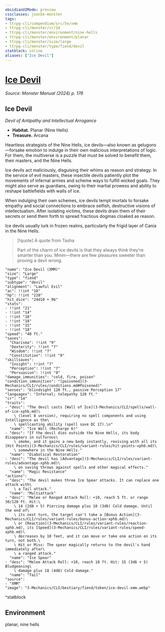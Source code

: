 ```yaml
---
obsidianUIMode: preview
cssclasses: json5e-monster
tags:
- ttrpg-cli/compendium/src/5e/xmm
- ttrpg-cli/monster/cr/14
- ttrpg-cli/monster/environment/nine-hells
- ttrpg-cli/monster/environment/planar
- ttrpg-cli/monster/size/large
- ttrpg-cli/monster/type/fiend/devil
statblock: inline
aliases: ["Ice Devil"]
---
```

# [Ice Devil](3-Mechanics\CLI\bestiary\fiend/ice-devil-xmm.md)
*Source: Monster Manual (2024) p. 176*  

## Ice Devil

*Devil of Antipathy and Intellectual Arrogance*

- **Habitat.** Planar (Nine Hells)  
- **Treasure.** Arcana  

Heartless strategists of the Nine Hells, ice devils—also known as gelugons—forsake emotion to indulge in their own malicious interpretations of logic. For them, the multiverse is a puzzle that must be solved to benefit them, their masters, and the Nine Hells.

Ice devils act maliciously, disguising their whims as reason and strategy. In the service of evil masters, these insectile devils patiently plot the movements of infernal armies and scheme ways to fulfill wicked goals. They might also serve as guardians, owing to their martial prowess and ability to reshape battlefields with walls of ice.

When indulging their own schemes, ice devils tempt mortals to forsake empathy and social connections to embrace selfish, destructive visions of intellectualism. After isolating victims, these devils drain them of their secrets or send them forth to spread fractious dogmas cloaked as reason.

Ice devils usually lurk in frozen realms, particularly the frigid layer of Cania in the Nine Hells.

> [!quote] A quote from Tasha  
> 
> Part of the charm of ice devils is that they always think they're smarter than you. Mmm—there are few pleasures sweeter than proving a devil wrong.


```statblock
"name": "Ice Devil (XMM)"
"size": "Large"
"type": "fiend"
"subtype": "devil"
"alignment": "Lawful Evil"
"ac": !!int "18"
"hp": !!int "228"
"hit_dice": "24d10 + 96"
"stats":
- !!int "21"
- !!int "14"
- !!int "18"
- !!int "18"
- !!int "15"
- !!int "18"
"speed": "40 ft."
"saves":
  "Charisma": !!int "9"
  "Dexterity": !!int "7"
  "Wisdom": !!int "7"
  "Constitution": !!int "9"
"skillsaves":
  "Insight": !!int "7"
  "Perception": !!int "7"
  "Persuasion": !!int "9"
"damage_immunities": "cold, fire, poison"
"condition_immunities": "[poisoned](3-Mechanics/CLI/rules/conditions.md#Poisoned)"
"senses": "blindsight 120 ft., passive Perception 17"
"languages": "Infernal; telepathy 120 ft."
"cr": "14"
"traits":
- "desc": "The devil casts [Wall of Ice](3-Mechanics/CLI/spells/wall-of-ice-xphb.md)\
    \ (level 8 version), requiring no spell components and using Intelligence as the\
    \ spellcasting ability (spell save DC 17).\n"
  "name": "Ice Wall (Recharge 6)"
- "desc": "If the devil dies outside the Nine Hells, its body disappears in sulfurous\
    \ smoke, and it gains a new body instantly, reviving with all its [Hit Points](3-Mechanics/CLI/rules/variant-rules/hit-points-xphb.md)\
    \ somewhere in the Nine Hells."
  "name": "Diabolical Restoration"
- "desc": "The devil has [Advantage](3-Mechanics/CLI/rules/variant-rules/advantage-xphb.md)\
    \ on saving throws against spells and other magical effects."
  "name": "Magic Resistance"
"actions":
- "desc": "The devil makes three Ice Spear attacks. It can replace one attack with\
    \ a Tail attack."
  "name": "Multiattack"
- "desc": "Melee or Ranged Attack Roll: +10, reach 5 ft. or range 30/120 ft. Hit:\
    \ 14 (2d8 + 5) Piercing damage plus 10 (3d6) Cold damage. Until the end of\
    \ its next turn, the target can't take a [Bonus Action](3-Mechanics/CLI/rules/variant-rules/bonus-action-xphb.md)\
    \ or [Reaction](3-Mechanics/CLI/rules/variant-rules/reaction-xphb.md), its [Speed](3-Mechanics/CLI/rules/variant-rules/speed-xphb.md)\
    \ decreases by 10 feet, and it can move or take one action on its turn, not both.\
    \ Hit or Miss: The spear magically returns to the devil's hand immediately after\
    \ a ranged attack."
  "name": "Ice Spear"
- "desc": "Melee Attack Roll: +10, reach 10 ft. Hit: 15 (3d6 + 5) Bludgeoning\
    \ damage plus 18 (4d8) Cold damage."
  "name": "Tail"
"source":
- "XMM"
"image": "3-Mechanics/CLI/bestiary/fiend/token/ice-devil-xmm.webp"
```
^statblock

## Environment

planar, nine hells